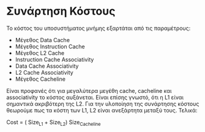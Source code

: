 # Συνάρτηση Κόστους

Το κόστος του υποσυστήματος μνήμης εξαρτάται από τις παραμέτρους:

* Μέγεθος Data Cache 
* Μέγεθος Instruction Cache 
* Μέγεθος L2 Cache 
* Instruction Cache Associativity 
* Data Cache Associativity 
* L2 Cache Associativity 
* Μέγεθος Cacheline 

Είναι προφανές ότι για μεγαλύτερα μεγέθη cache, cacheline και associativity το κόστος αυξάνεται. Είναι επίσης γνωστό, ότι η L1 είναι σημαντικά ακριβότερη της L2.
Για την υλοποίηση της συνάρτησης κόστους θεωρούμε πως τα κόστη των L1, L2 είναι ανεξάρτητα μεταξύ τους. Τελικά:

Cost = ( Size<sub>L1</sub> + Size<sub>L2</sub>) Size<sub>Cacheline</sub>

